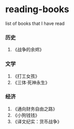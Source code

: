 # reading-books
list of books that I have read

### 历史
1. 《战争的余烬》

### 文学
1. 《打工女孩》
1. 《三体·死神永生》

### 经济
1. 《通向财务自由之路》
1. 《小狗钱钱》
1. 《译文纪实：货币战争》
